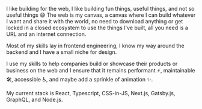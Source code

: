 <!--
**hazem3500/hazem3500** is a ✨ _special_ ✨ repository because its `README.md` (this file) appears on your GitHub profile.

Here are some ideas to get you started:

- 🔭 I’m currently working on ...
- 🌱 I’m currently learning ...
- 👯 I’m looking to collaborate on ...
- 🤔 I’m looking for help with ...
- 💬 Ask me about ...
- 📫 How to reach me: ...
- 😄 Pronouns: ...
- ⚡ Fun fact: ...
-->

I like building for the web, I like building fun things, useful things, and not so useful things 😅
The web is my canvas, a canvas where I can build whatever I want and share it with the world, no need to download anything or get locked in a closed ecosystem to use the things I've built, all you need is a URL and an internet connection.

Most of my skills lay in frontend engineering, I know my way around the backend and I have a small niche for design.

I use my skills to help companies build or showcase their products or business on the web and I ensure that it remains performant ⚡, maintainable 🛠, accessible ♿, and maybe add a sprinkle of animation ✨.

My current stack is React, Typescript, CSS-in-JS, Next.js, Gatsby.js, GraphQL, and Node.js. 
